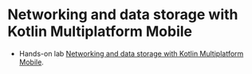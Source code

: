 # Networking and data storage with Kotlin Multiplatform Mobile
- Hands-on lab [Networking and data storage with Kotlin Multiplatform Mobile](https://play.kotlinlang.org/hands-on/Networking%20and%20data%20storage%20with%20Kotlin%20Multiplatform%20Mobile/01_introduction).
